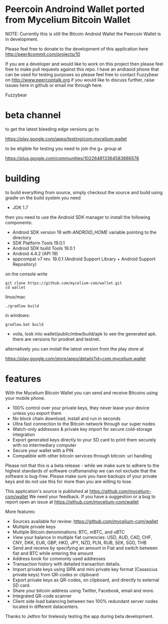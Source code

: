 Peercoin Androind Wallet ported from Mycelium Bitcoin Wallet
============================================================

NOTE: Currently this is still the Bitcoin Android Wallet the Peercoin Wallet is in 
development.

Please feel free to donate to the development of this application here
http://peer4commit.com/projects/10

If you are a developer and would like to work on this project then please feel free
to make pull requests against this repo.  I have an andraoid phone that can be used 
for testing purposes so please feel free to contact Fuzzybear on
http://www.peercointalk.org if you would like to discuss further, raise issues 
here in github or email me through here.

Fuzzybear


beta channel
============
to get the latest bleeding edge versions go to 

https://play.google.com/apps/testing/com.mycelium.wallet

to be eligible for testing you need to join the g+ group at 

https://plus.google.com/communities/102264813364583686576

building
========

to build everything from source, simply checkout the source and build using gradle
on the build system you need

 * JDK 1.7

then you need to use the Android SDK manager to install the following components:

 * Android SDK version 19 with *ANDROID_HOME* variable pointing to the directory
 * SDK Platform Tools 19.0.1
 * Android SDK build Tools 19.0.1
 * Android 4.4.2 (API 19)
 * appcompat v7 rev. 19.0.1 (Android Support Library + Android Support Repository)

on the console write

    git clone https://github.com/mycelium-com/wallet.git
    cd wallet

linux/mac

    ./gradlew build

in windows: 

    gradlew.bat build

 - voila, look into wallet/public/mbw/build/apk to see the generated apk. 
   there are versions for prodnet and testnet.

alternatively you can install the latest version from the play store at

https://play.google.com/store/apps/details?id=com.mycelium.wallet

features 
========

With the Mycelium Bitcoin Wallet you can send and receive Bitcoins using your mobile phone.

 - 100% control over your private keys, they never leave your device unless you export them
 - No block chain download, install and run in seconds
 - Ultra fast connection to the Bitcoin network through our super nodes
 - Watch-only addresses & private key import for secure cold-storage integration
 - Export generated keys directly to your SD card to print them securely with no intermediary computer
 - Secure your wallet with a PIN
 - Compatible with other bitcoin services through bitcoin: uri handling

Please not that this is a beta release - while we make sure to adhere to the highest standards of software craftsmanship we can not exclude that the software is bug-free. Please make sure you have backups of your private keys and do not use this for more than you are willing to lose.

This application's source is published at https://github.com/mycelium-com/wallet
We need your feedback. If you have a suggestion or a bug to report open an issue at https://github.com/mycelium-com/wallet

More features:
 - Sources available for review:  https://github.com/mycelium-com/wallet
 - Multiple private keys
 - Multiple Bitcoin denominations: BTC, mBTC, and uBTC
 - View your balance in multiple fiat currencies: USD, AUD, CAD, CHF, CNY, DKK, EUR, GBP, HKD, JPY, NZD, PLN, RUB, SEK, SGD, THB
 - Send and receive by specifying an amount in Fiat and switch between fiat and BTC while entering the amount
 - Address book for commonly used addresses
 - Transaction history with detailed transaction details.
 - Import private keys using SIPA and mini private key format (Casascius private keys) from QR-codes or clipboard
 - Export private keys as QR-codes, on clipboard, and directly to external SD card.
 - Share your bitcoin address using Twitter, Facebook, email and more.
 - Integrated QR-code scanner
 - Client side load balancing between two 100% redundant server nodes located in different datacenters.

Thanks to Jethro for tirelessly testing the app during beta development.
